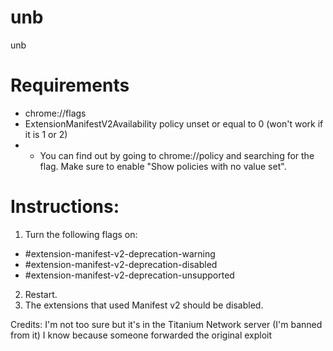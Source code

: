 # unb
unb

# Requirements
- chrome://flags
- ExtensionManifestV2Availability policy unset or equal to 0 (won't work if it is 1 or 2)
- - You can find out by going to chrome://policy and searching for the flag. Make sure to enable "Show policies with no value set".

# Instructions:
1. Turn the following flags on:
- #extension-manifest-v2-deprecation-warning
- #extension-manifest-v2-deprecation-disabled
- #extension-manifest-v2-deprecation-unsupported
2. Restart.
3. The extensions that used Manifest v2 should be disabled.

Credits:
I'm not too sure but it's in the Titanium Network server (I'm banned from it)
I know because someone forwarded the original exploit
